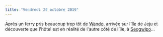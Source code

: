 ```yaml
---
title: "Vendredi 25 octobre 2019"
---
```

Après un ferry pris beaucoup trop tôt de [Wando](/lieux/wando), arrivée sur l'île de Jeju et découverte que l'hôtel est
en réalité de l'autre côté de l'île, à [Seogwipo](/lieux/seogwipo)…